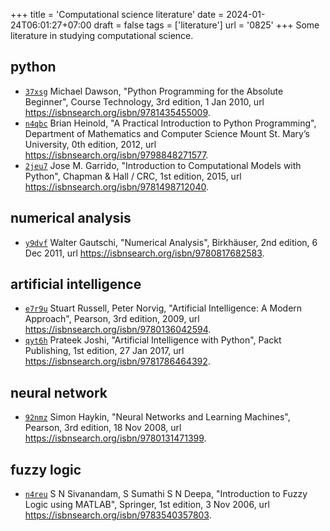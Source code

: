 +++
title = 'Computational science literature'
date = 2024-01-24T06:01:27+07:00
draft = false
tags = ['literature']
url = '0825'
+++
Some literature in studying computational science.
<!--more-->


## python
+ [`37xsg`](https://osf.io/37xsg)
Michael Dawson, "Python Programming for the Absolute Beginner", Course Technology, 3rd edition, 1 Jan 2010, url https://isbnsearch.org/isbn/9781435455009.
+ [`n4qbc`](https://osf.io/n4qbc)
Brian Heinold, "A Practical Introduction to Python Programming", Department of Mathematics and Computer Science Mount St. Mary’s University, 0th edition, 2012, url https://isbnsearch.org/isbn/9798848271577.
+ [`2jeu7`](https://osf.io/2jeu7)
Jose M. Garrido, "Introduction to Computational Models with Python", Chapman & Hall / CRC, 1st edition, 2015, url https://isbnsearch.org/isbn/9781498712040.


## numerical analysis
+ [`y9dvf`](https://osf.io/y9dvf)
Walter Gautschi, "Numerical Analysis", Birkhäuser, 2nd edition, 6 Dec 2011, url https://isbnsearch.org/isbn/9780817682583.


## artificial intelligence
+ [`e7r9u`](https://osf.io/e7r9u)
Stuart Russell, Peter Norvig, "Artificial Intelligence: A Modern Approach", Pearson, 3rd edition, 2009, url https://isbnsearch.org/isbn/9780136042594.
+ [`qyt6h`](https://osf.io/qyt6h)
Prateek Joshi, "Artificial Intelligence with Python", Packt Publishing, 1st edition, 27 Jan 2017, url https://isbnsearch.org/isbn/9781786464392.


## neural network
+ [`92nmz`](https://osf.io/92nmz)
Simon Haykin, "Neural Networks and Learning Machines", Pearson, 3rd edition, 18 Nov 2008, url https://isbnsearch.org/isbn/9780131471399.


## fuzzy logic
+ [`n4reu`](https://osf.io/n4reu)
S N Sivanandam, S Sumathi S N Deepa, "Introduction to Fuzzy Logic using MATLAB", Springer, 1st edition, 3 Nov 2006, url https://isbnsearch.org/isbn/9783540357803.
